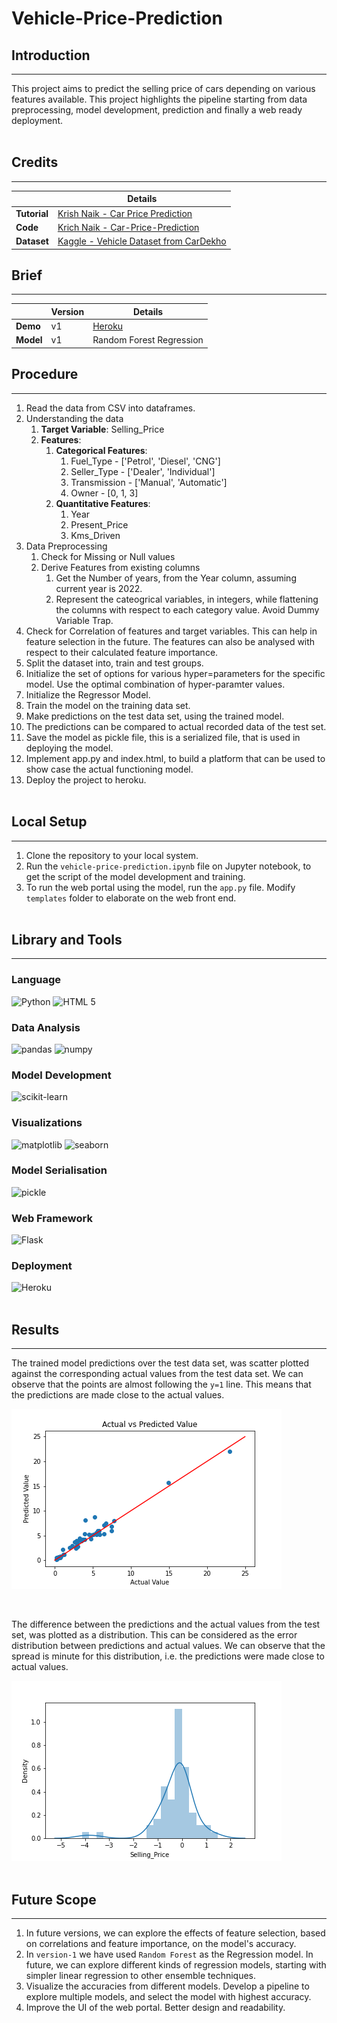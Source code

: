 # Vehicle-Price-Prediction

## Introduction
<hr>
This project aims to predict the selling price of cars depending on various features available. This project highlights the pipeline starting from data preprocessing, model development, prediction and finally a web ready deployment.
<br><br>

## Credits
<hr>

|              | Details |
|--------------|--------------------------------------------------------------------------------------------------------------------|
| **Tutorial** | [Krish Naik - Car Price Prediction](https://www.youtube.com/watch?v=p_tpQSY1aTs)                                   |
| **Code**     | [Krich Naik - Car-Price-Prediction](https://github.com/krishnaik06/Car-Price-Prediction)                           |
| **Dataset**  | [Kaggle - Vehicle Dataset from CarDekho](https://www.kaggle.com/datasets/nehalbirla/vehicle-dataset-from-cardekho) |

## Brief
<hr>

|           | **Version** | **Details**                                  |
|-----------|-------------|----------------------------------------------|
| **Demo**  | v1          | [Heroku](https://car-price-v1.herokuapp.com) |
| **Model** | v1          | Random Forest Regression                     |

## Procedure
<hr>

1. Read the data from CSV into dataframes.
2. Understanding the data
   1. **Target Variable**: Selling_Price
   2. **Features**:
      1. **Categorical Features**:
         1. Fuel_Type - ['Petrol', 'Diesel', 'CNG']
         2. Seller_Type - ['Dealer', 'Individual']
         3. Transmission - ['Manual', 'Automatic']
         4. Owner - [0, 1, 3]
      2. **Quantitative Features**:
         1. Year
         2. Present_Price
         3. Kms_Driven
3. Data Preprocessing
   1. Check for Missing or Null values
   2. Derive Features from existing columns
      1. Get the Number of years, from the Year column, assuming current year is 2022.
      2. Represent the cateogrical variables, in integers, while flattening the columns with respect to each category value. Avoid Dummy Variable Trap.
4. Check for Correlation of features and target variables. This can help in feature selection in the future. The features can also be analysed with respect to their calculated feature importance.
5. Split the dataset into, train and test groups.
6. Initialize the set of options for various hyper=parameters for the specific model. Use the optimal combination of hyper-paramter values.
7. Initialize the Regressor Model.
8. Train the model on the training data set.
9. Make predictions on the test data set, using the trained model.
10. The predictions can be compared to actual recorded data of the test set.
11. Save the model as pickle file, this is a serialized file, that is used in deploying the model.
12. Implement app.py and index.html, to build a platform that can be used to show case the actual functioning model.
13. Deploy the project to heroku.
<br><br>

## Local Setup
<hr>

1. Clone the repository to your local system.
2. Run the `vehicle-price-prediction.ipynb` file on Jupyter notebook, to get the script of the model development and training.
3. To run the web portal using the model, run the `app.py` file. Modify `templates` folder to elaborate on the web front end.
<br><br>

## Library and Tools
<hr>

### Language
![Python](https://img.shields.io/badge/python-3670A0?style=for-the-badge&logo=python&logoColor=ffdd54)
![HTML 5](https://img.shields.io/badge/html-%23323330.svg?style=for-the-badge&logo=html5&logoColor=%23F7DF1E)

### Data Analysis
![pandas](https://img.shields.io/badge/pandas-%23281f4f.svg?style=for-the-badge&logoColor=white)
![numpy](https://img.shields.io/badge/numpy-%23548ecc.svg?style=for-the-badge&logoColor=white)

### Model Development
![scikit-learn](https://img.shields.io/badge/scikit-learn-%23cc8854.svg?style=for-the-badge&logoColor=white)

### Visualizations
![matplotlib](https://img.shields.io/badge/matplotlib-%230e4e5e.svg?style=for-the-badge&logoColor=white)
![seaborn](https://img.shields.io/badge/seaborn-%23358f4b.svg?style=for-the-badge&logoColor=white)

### Model Serialisation
![pickle](https://img.shields.io/badge/pickle-%23634f0c.svg?style=for-the-badge&logoColor=white)

### Web Framework
![Flask](https://img.shields.io/badge/Flask-%23154718.svg?style=for-the-badge&logo=flask&logoColor=white)

### Deployment
![Heroku](https://img.shields.io/badge/heroku-%23a65dba.svg?style=for-the-badge&logo=heroku&logoColor=white)
<br><br>

## Results
<hr>

The trained model predictions over the test data set, was scatter plotted against the corresponding actual values from the test data set. We can observe that the points are almost following the `y=1` line. This means that the predictions are made close to the actual values.

![img](https://github.com/auchinto-c/Vehicle-Price-Prediction/blob/main/Visualizations/visualize_predicted_scatter.png)

<br>

The difference between the predictions and the actual values from the test set, was plotted as a distribution. This can be considered as the error distribution between predictions and actual values. We can observe that the spread is minute for this distribution, i.e. the predictions were made close to actual values.

![img](https://github.com/auchinto-c/Vehicle-Price-Prediction/blob/main/Visualizations/visualize_predicted_dist.png)
<br><br>

## Future Scope
<hr>

1. In future versions, we can explore the effects of feature selection, based on correlations and feature importance, on the model's accuracy.
2. In `version-1` we have used `Random Forest` as the Regression model. In future, we can explore different kinds of regression models, starting with simpler linear regression to other ensemble techniques.
3. Visualize the accuracies from different models. Develop a pipeline to explore multiple models, and select the model with highest accuracy.
4. Improve the UI of the web portal. Better design and readability.